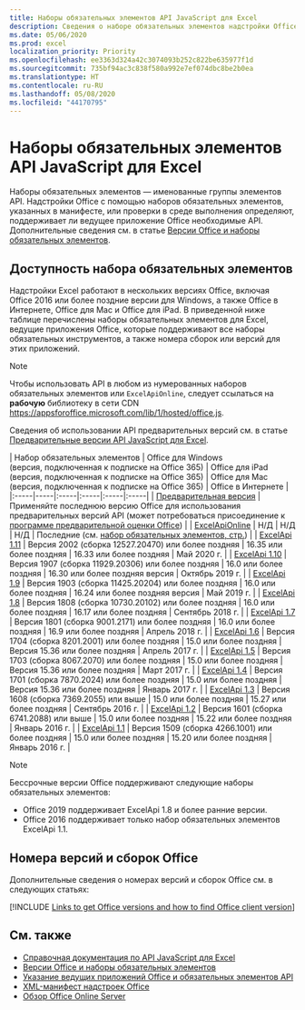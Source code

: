 ```yaml
---
title: Наборы обязательных элементов API JavaScript для Excel
description: Сведения о наборе обязательных элементов надстройки Office для сборок Excel.
ms.date: 05/06/2020
ms.prod: excel
localization_priority: Priority
ms.openlocfilehash: ee3363d324a42c3074093b252c822be635977f1d
ms.sourcegitcommit: 735bf94ac3c838f580a992e7ef074dbc8be2b0ea
ms.translationtype: HT
ms.contentlocale: ru-RU
ms.lasthandoff: 05/08/2020
ms.locfileid: "44170795"
---
```

# <a name="excel-javascript-api-requirement-sets"></a>Наборы обязательных элементов API JavaScript для Excel

Наборы обязательных элементов — именованные группы элементов API. Надстройки Office с помощью наборов обязательных элементов, указанных в манифесте, или проверки в среде выполнения определяют, поддерживает ли ведущее приложение Office необходимые API. Дополнительные сведения см. в статье [Версии Office и наборы обязательных элементов](../../develop/office-versions-and-requirement-sets.md).

## <a name="requirement-set-availability"></a>Доступность набора обязательных элементов

Надстройки Excel работают в нескольких версиях Office, включая Office 2016 или более поздние версии для Windows, а также Office в Интернете, Office для Mac и Office для iPad. В приведенной ниже таблице перечислены наборы обязательных элементов для Excel, ведущие приложения Office, которые поддерживают все наборы обязательных инструментов, а также номера сборок или версий для этих приложений.

> [!NOTE]
> Чтобы использовать API в любом из нумерованных наборов обязательных элементов или `ExcelApiOnline`, следует ссылаться на **рабочую** библиотеку в сети CDN https://appsforoffice.microsoft.com/lib/1/hosted/office.js.
>
> Сведения об использовании API предварительных версий см. в статье [Предварительные версии API JavaScript для Excel](excel-preview-apis.md).

|  Набор обязательных элементов  |  Office для Windows<br>(версия, подключенная к подписке на Office 365)  |  Office для iPad<br>(версия, подключенная к подписке на Office 365)  |  Office для Mac<br>(версия, подключенная к подписке на Office 365)  | Office в Интернете |
|:-----|-----|:-----|:-----|:-----|:-----|
| [Предварительная версия](excel-preview-apis.md)  | Применяйте последнюю версию Office для использования предварительных версий API (может потребоваться присоединение к [программе предварительной оценки Office](https://insider.office.com)) |
| [ExcelApiOnline](excel-api-online-requirement-set.md) | Н/Д | Н/Д | Н/Д | Последние (см. [набор обязательных элементов, стр.](./excel-api-online-requirement-set.md)) |
| [ExcelApi 1.11](excel-api-1-11-requirement-set.md) | Версия 2002 (сборка 12527.20470) или более поздняя | 16.35 или более поздняя | 16.33 или более поздняя | Май 2020 г. |
| [ExcelApi 1.10](excel-api-1-10-requirement-set.md) | Версия 1907 (сборка 11929.20306) или более поздняя | 16.0 или более поздняя | 16.30 или более поздняя версия | Октябрь 2019 г. |
| [ExcelApi 1.9](excel-api-1-9-requirement-set.md)  | Версия 1903 (сборка 11425.20204) или более поздняя | 16.0 или более поздняя | 16.24 или более поздняя версия | Май 2019 г. |
| [ExcelApi 1.8](excel-api-1-8-requirement-set.md)  | Версия 1808 (сборка 10730.20102) или более поздняя | 16.0 или более поздняя | 16.17 или более поздняя | Сентябрь 2018 г. |
| [ExcelApi 1.7](excel-api-1-7-requirement-set.md)  | Версия 1801 (сборка 9001.2171) или более поздняя   | 16.0 или более поздняя  | 16.9 или более поздняя  | Апрель 2018 г. |
| [ExcelApi 1.6](excel-api-1-6-requirement-set.md)  | Версия 1704 (сборка 8201.2001) или более поздняя   | 15.0 или более поздняя  | Версия 15.36 или более поздняя | Апрель 2017 г. |
| [ExcelApi 1.5](excel-api-1-5-requirement-set.md)  | Версия 1703 (сборка 8067.2070) или более поздняя   | 15.0 или более поздняя  | Версия 15.36 или более поздняя | Март 2017 г. |
| [ExcelApi 1.4](excel-api-1-4-requirement-set.md)  | Версия 1701 (сборка 7870.2024) или более поздняя   | 15.0 или более поздняя  | Версия 15.36 или более поздняя | Январь 2017 г. |
| [ExcelApi 1.3](excel-api-1-3-requirement-set.md)  | Версия 1608 (сборка 7369.2055) или выше   | 15.0 или более поздняя | 15.27 или более поздняя | Сентябрь 2016 г. |
| [ExcelApi 1.2](excel-api-1-2-requirement-set.md)  | Версия 1601 (сборка 6741.2088) или выше   | 15.0 или более поздняя | 15.22 или более поздняя | Январь 2016 г. |
| [ExcelApi 1.1](excel-api-1-1-requirement-set.md)  | Версия 1509 (сборка 4266.1001) или более поздняя   | 15.0 или более поздняя | 15.20 или более поздняя | Январь 2016 г. |

> [!NOTE]
> Бессрочные версии Office поддерживают следующие наборы обязательных элементов:
>
> - Office 2019 поддерживает ExcelApi 1.8 и более ранние версии.
> - Office 2016 поддерживает только набор обязательных элементов ExcelApi 1.1.

## <a name="office-versions-and-build-numbers"></a>Номера версий и сборок Office

Дополнительные сведения о номерах версий и сборок Office см. в следующих статьях:

[!INCLUDE [Links to get Office versions and how to find Office client version](../../includes/links-get-office-versions-builds.md)]

## <a name="see-also"></a>См. также

- [Справочная документация по API JavaScript для Excel](/javascript/api/excel)
- [Версии Office и наборы обязательных элементов](../../develop/office-versions-and-requirement-sets.md)
- [Указание ведущих приложений Office и обязательных элементов API](../../develop/specify-office-hosts-and-api-requirements.md)
- [XML-манифест надстроек Office](../../develop/add-in-manifests.md)
- [Обзор Office Online Server](/officeonlineserver/office-online-server-overview)
